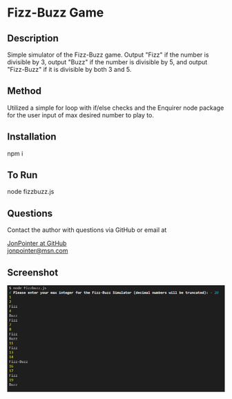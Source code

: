 # Fizz-Buzz Game
## Description
Simple simulator of the Fizz-Buzz game.  Output "Fizz" if the number is divisible by 3, output "Buzz" if the number is divisible by 5, and output "Fizz-Buzz" if it is divisible by both 3 and 5.
## Method
Utilized a simple for loop with if/else checks and the Enquirer node package for the user input of max desired number to play to.
## Installation
npm i
## To Run
node fizzbuzz.js
## Questions
Contact the author with questions via GitHub or email at

[JonPointer at GitHub](https://github.com/JonPointer)<br>jonpointer@msn.com
## Screenshot
![Screenshot](./screenshot.png)
